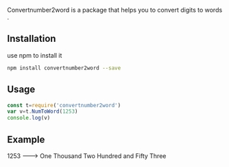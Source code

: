  Convertnumber2word  is a package that helps you to convert digits to words .

## Installation
use npm to install it
```bash
npm install convertnumber2word --save
```
## Usage

```js
const t=require('convertnumber2word')
var v=t.NumToWord(1253)
console.log(v)
```
## Example

1253 ---> One Thousand Two Hundred and Fifty Three
